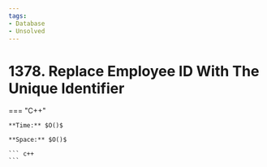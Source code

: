 ```yaml
---
tags:
- Database
- Unsolved
---
```



# 1378. Replace Employee ID With The Unique Identifier

=== "C++"

    **Time:** $O()$

    **Space:** $O()$

    ``` c++
    ```